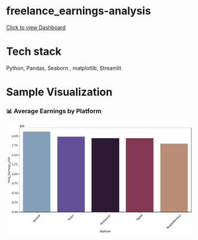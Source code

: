 # freelance_earnings-analysis
[Click to view Dashboard](https://freelanceinsights.streamlit.app/)

# Tech stack
Python, Pandas, Seaborn , matplotlib, Streamlit

# Sample Visualization

### 📊 Average Earnings by Platform
![Earnings by Platform](earning_by_platform.png)

